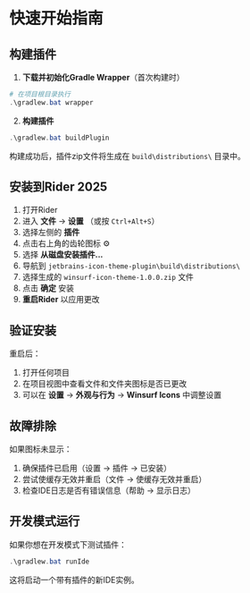 # 快速开始指南

## 构建插件

1. **下载并初始化Gradle Wrapper**（首次构建时）
```powershell
# 在项目根目录执行
.\gradlew.bat wrapper
```

2. **构建插件**
```powershell
.\gradlew.bat buildPlugin
```

构建成功后，插件zip文件将生成在 `build\distributions\` 目录中。

## 安装到Rider 2025

1. 打开Rider
2. 进入 **文件** → **设置** （或按 `Ctrl+Alt+S`）
3. 选择左侧的 **插件**
4. 点击右上角的齿轮图标 ⚙️
5. 选择 **从磁盘安装插件...**
6. 导航到 `jetbrains-icon-theme-plugin\build\distributions\`
7. 选择生成的 `winsurf-icon-theme-1.0.0.zip` 文件
8. 点击 **确定** 安装
9. **重启Rider** 以应用更改

## 验证安装

重启后：
1. 打开任何项目
2. 在项目视图中查看文件和文件夹图标是否已更改
3. 可以在 **设置** → **外观与行为** → **Winsurf Icons** 中调整设置

## 故障排除

如果图标未显示：
1. 确保插件已启用（设置 → 插件 → 已安装）
2. 尝试使缓存无效并重启（文件 → 使缓存无效并重启）
3. 检查IDE日志是否有错误信息（帮助 → 显示日志）

## 开发模式运行

如果你想在开发模式下测试插件：
```powershell
.\gradlew.bat runIde
```
这将启动一个带有插件的新IDE实例。
